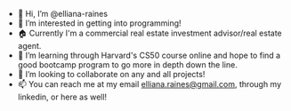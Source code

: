 - 👋 Hi, I’m @elliana-raines
- 👀 I’m interested in getting into programming!
- 🏠 Currently I'm a commercial real estate investment advisor/real estate agent.
- 🌱 I’m learning through Harvard's CS50 course online and hope to find a good bootcamp program to go more in depth down the line.
- 💞️ I’m looking to collaborate on any and all projects!
- 📫 You can reach me at my email elliana.raines@gmail.com, through my linkedin, or here as well!
